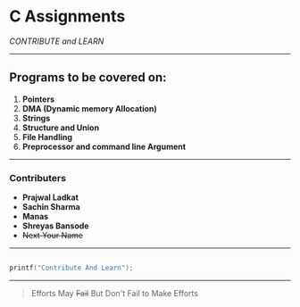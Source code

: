 # C Assignments

  _CONTRIBUTE and LEARN_
  
  ***
  
  ## Programs to be covered on:
  
  1. **Pointers**
  2. **DMA (Dynamic memory Allocation)**
  3. **Strings**
  4. **Structure and Union**
  5. **File Handling**
  6. **Preprocessor and command line Argument**
  
  
  
***

   ### Contributers
   
- **Prajwal Ladkat**
- **Sachin Sharma**
- **Manas**
- **Shreyas Bansode**
- ~~Next Your Name~~

***

```c

printf("Contribute And Learn");

```

***
> Efforts May ~~Fail~~ But Don't Fail to Make Efforts







